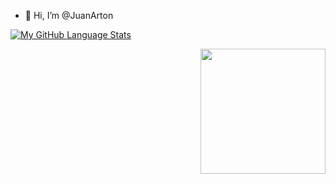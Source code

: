 - 👋 Hi, I’m @JuanArton

[![My GitHub Language Stats](https://github-readme-stats.vercel.app/api/top-langs/?username=JuanArton&langs_count=5&theme=tokyonight)]()

<img align="right" src="https://media.giphy.com/media/WUlplcMpOCEmTGBtBW/giphy.gif" width="200">
